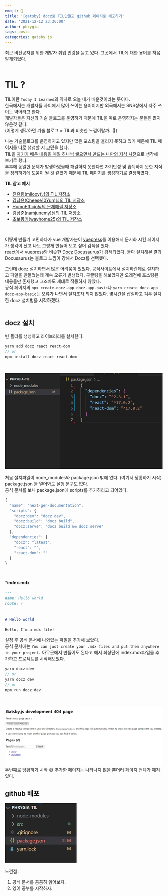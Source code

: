 ```yaml
---
emoji: 📓
title: '[gatsby] docz로 TIL만들고 github 페이지로 배포하기'
date: '2021-12-12 23:36:00'
author: phrygia
tags: posts
categories: gatsby js
---
```


최근 비전공자를 위한 개발자 취업 인강을 듣고 있다. 그곳에서 TIL에 대한 용어를 처음 알게되었다. <br><br>

# TIL ?

TIL이란 `Today I Learned`의 약자로 오늘 내가 배운것이라는 뜻이다. <br>
한국에서는 개발자들 사이에서 많이 쓰이는 용어이지만 외국에서는 SNS상에서 자주 쓰이는 약어라고 한다. <br>
개발자들은 자신의 기술 블로그를 운영하기 때문에 TIL을 따로 운영하지는 분들은 많지 않은것 같다.<br>
(어떻게 생각하면 기술 블로그 = TIL과 비슷한 느낌이랄까.. 🤔) <br>

나는 기술블로그를 운영하지고 있지만 많은 포스팅을 올리지 못하고 있기 때문에 TIL 페이지를 따로 생성할 지 고민을 했다.<br>
TIL을 <u>자기가 배운 내용을 매일 하나씩 쌓으면서 만드는 나만의 지식 사전</u>으로 생각해 보기로 했다. <br>
추후에 동일한 문제가 발생하였을때 해결하지 못한다면 자기반성 및 습득하지 못한 지식을 정리하기에 도움이 될 것 같았기 때문에 TIL 페이지를 생성하기로 결정하였다.<br>

**TIL 참고 예시**
- <a href="http://milooy.github.io/TIL/" target="_blank">진유림(milooy)님의 TIL 저장소</a>
- <a href="https://github.com/cheese10yun/TIL" target="_blank">김남윤(Cheese10Yun)님의 TIL 저장소</a>
- <a href="https://github.com/HomoEfficio/dev-tips" target="_blank">HomoEfficio님의 문제해결 저장소</a>
- <a href="https://github.com/namjunemy/TIL" target="_blank"> 김남준(namjunemy)님의 TIL 저장소</a>
- <a href="https://github.com/wayhome25/wayhome25.github.io" target="_blank"> 초보몽키(wayhome25)의 TIL 저장소</a>

<br>

어떻게 만들기 고민하다가 vue 개발자분이 <a href="https://vuepress.vuejs.org/" target="_blank">vuepress</a>를 이용해서 문서화 시킨 페이지가 생각이 났고 나도 그렇게 만들어 보고 싶어 검색을 했다.<br>
react에서 vuepress와 비슷한 <a href="https://www.docz.site/" target="_blank">Docz</a> <a href="https://docusaurus.io/" target="_blank">Docusaurus</a>가 검색되었다. 둘다 설치해본 결과 Docusaurus는 블로그 느낌이 강해서 Docz를 선택했다.

그런데 docz 설치하면서 많은 어려움이 있었다. 공식사이트에서 설치하란데로 설치하고 파일을 만들었는데 계속 오류가 발생했다. 구글링을 해보았지만 오래전에 포스팅된 내용들만 존재했고 그조차도 제대로 작동하지 않았다. <br> 
공식 페이지의 `npx create-docz-app docz-app-basic`나 `yarn create docz-app docz-app-basic`는 오류가 나면서 설치조차 되지 않았다. 몇시간을 삽질하고 겨우 설치한 docz 설치법을 시작하겠다. <br><br>

## docz 설치

빈 폴더를 생성하고 라이브러리를 설치한다.

```js
yarn add docz react react-dom
// or
npm install docz react react-dom
```
<br>

![docz 설치파일](img/2021-12-12-docz1.jpg) 

처음 설치파일이 node_modules와 package.json 밖에 없다. (여기서 당황하기 시작)<br> 
package.json 을 열어봐도 실행 문구도 없다.<br>
공식 문서를 보니 package.json에 scripts를 추가하라고 되어있다.<br> 

```js
{
  "name": "next-gen-documentation",
  "scripts": {
    "docz:dev": "docz dev",
    "docz:build": "docz build",
    "docz:serve": "docz build && docz serve"
  },
  "dependencies": {
    "docz": "latest",
    "react": "",
    "react-dom": ""
  }
}
```
<br>

***index.mdx**
```md
---
name: Hello world
route: /
---

# Hello world

Hello, I'm a mdx file!
```

설정 후 공식 문서에 나와있는 파일을 추가해 보았다. <br>
공식 문서에는 `You can just create your .mdx files and put them anywhere in your project.` 아무곳에서 만들어도 된다고 해서 최상단에 index.mdx파일을 추가하고 프로젝트를 시작해보았다.

```js
yarn docz:dev
// or 
yarn docz dev
// or
npm run docz:dev
```
<br>

![docz 첫 시작](img/2021-12-12-docz02.png) 
두번째로 당황하기 시작 😅 추가한 페이지는 나타나지 않을 뿐더러 페이지 전체가 깨져있다.<br>


## github 배포

![docz 첫 시작](img/2021-12-12-docz3.jpg) 

느낀점 : 
1. 공식 문서를 꼼꼼히 읽어보자. 
2. 영어 공부를 시작하자.
